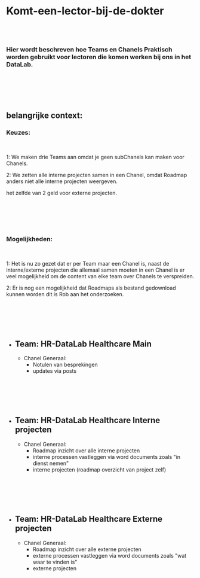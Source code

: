 # Komt-een-lector-bij-de-dokter

<br><br>

### Hier wordt beschreven hoe Teams en Chanels Praktisch worden gebruikt voor lectoren die komen werken bij ons in het DataLab.

<br><br><br><br>






## belangrijke context:

### Keuzes:

<br>

1: We maken drie Teams aan omdat je geen subChanels kan maken voor Chanels.

2: We zetten alle interne projecten samen in een Chanel, omdat Roadmap anders niet alle interne projecten weergeven.

het zelfde van 2 geld voor externe projecten.

<br><br><br><br>







### Mogelijkheden:

<br>

1: Het is nu zo gezet dat er per Team maar een Chanel is, naast de interne/externe projecten die allemaal samen moeten in een Chanel is er veel mogelijkheid om de content van elke team over Chanels te verspreiden.

2: Er is nog een mogelijkheid dat Roadmaps als bestand gedownload kunnen worden dit is Rob aan het onderzoeken.

<br><br><br><br>








- ## Team: HR-DataLab Healthcare Main
   - Chanel Generaal:
     - Notulen van besprekingen
     - updates via posts


<br><br><br><br>




- ## Team: HR-DataLab Healthcare Interne projecten
  - Chanel Generaal:
     - Roadmap inzicht over alle interne projecten
     - interne processen vastleggen via word documents zoals "in dienst nemen" 
     - interne projecten (roadmap overzicht van project zelf)   
    

   <br><br><br><br>






- ## Team: HR-DataLab Healthcare Externe projecten 
   - Chanel Generaal:
     - Roadmap inzicht over alle externe projecten
     - externe processen vastleggen via word documents zoals "wat waar te vinden is"
     - externe projecten 
       

<br><br><br><br>





